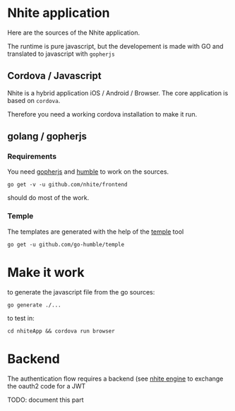 # Nhite application

Here are the sources of the Nhite application.

The runtime is pure javascript, but the developement is made with GO and translated to javascript with `gopherjs`

## Cordova / Javascript

Nhite is a hybrid application iOS / Android / Browser.
The core application is based on `cordova`.

Therefore you need a working cordova installation to make it run.

## golang / gopherjs

### Requirements

You need [gopherjs](https://github.com/gopherjs/gopherjs) and [humble](https://github.com/go-humble/humble) to work on the sources.

`go get -v -u github.com/nhite/frontend`

should do most of the work.

### Temple

The templates are generated with the help of the [temple](https://github.com/go-humble/temple) tool
 
`go get -u github.com/go-humble/temple`

# Make it work

to generate the javascript file from the go sources:

`go generate ./...`

to test in: 
 
`cd nhiteApp && cordova run browser`

# Backend

The authentication flow requires a backend (see [nhite engine](https://github.com/nhite/engine) to exchange the oauth2 code for a JWT

TODO: document this part

